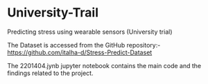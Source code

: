 # University-Trail
Predicting stress using wearable sensors (University trial)

The Dataset is accessed from the GitHub repository:- https://github.com/italha-d/Stress-Predict-Dataset

The 2201404.jynb jupyter notebook contains the main code and the findings related to the project. 

